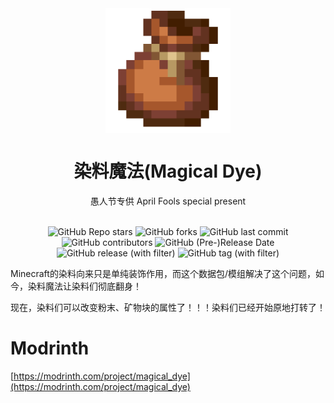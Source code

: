 <div align="center">
    <img align="center" src="https://raw.githubusercontent.com/whwdzg/magical_dye/main/pack.png" alt="logo" width="200">
    <h1 align="center">染料魔法(Magical Dye)</h1>
    <p align="center">愚人节专供 April Fools special present</p>
    </br>
    <img alt="GitHub Repo stars" src="https://img.shields.io/github/stars/whwdzg/magical_dye">
    <img alt="GitHub forks" src="https://img.shields.io/github/forks/whwdzg/magical_dye">
    <img alt="GitHub last commit" src="https://img.shields.io/github/last-commit/whwdzg/magical_dye">
    <img alt="GitHub contributors" src="https://img.shields.io/github/contributors/whwdzg/magical_dye">
    <img alt="GitHub (Pre-)Release Date" src="https://img.shields.io/github/release-date-pre/whwdzg/magical_dye">
    <img alt="GitHub release (with filter)" src="https://img.shields.io/github/v/release/whwdzg/magical_dye">
    <img alt="GitHub tag (with filter)" src="https://img.shields.io/github/v/tag/whwdzg/magical_dye">
    </br>
</div>

Minecraft的染料向来只是单纯装饰作用，而这个数据包/模组解决了这个问题，如今，染料魔法让染料们彻底翻身！

现在，染料们可以改变粉末、矿物块的属性了！！！染料们已经开始原地打转了！

# Modrinth
[https://modrinth.com/project/magical_dye](https://modrinth.com/project/magical_dye)
